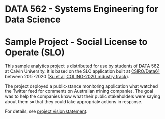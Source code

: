 # DATA 562 - Systems Engineering for Data Science
# Sample Project - Social License to Operate (SLO)

This sample analytics project is distributed for use by students of DATA 562 at Calvin University. It is based on the SLO application built at [CSIRO/Data61](https://research.csiro.au/data61/) between 2015-2020 ([Xu et al, COLING-2020, industry track](https://aclanthology.org/2020.coling-industry.14/)). 

The project deployed a public-stance monitoring application what watched the Twitter feed for comments on Australian mining companies. The goal was to help the companies know what their public stakeholders were saying about them so that they could take appropriate actions in response. 

For details, see [project vision statement](vision.ipynb).
